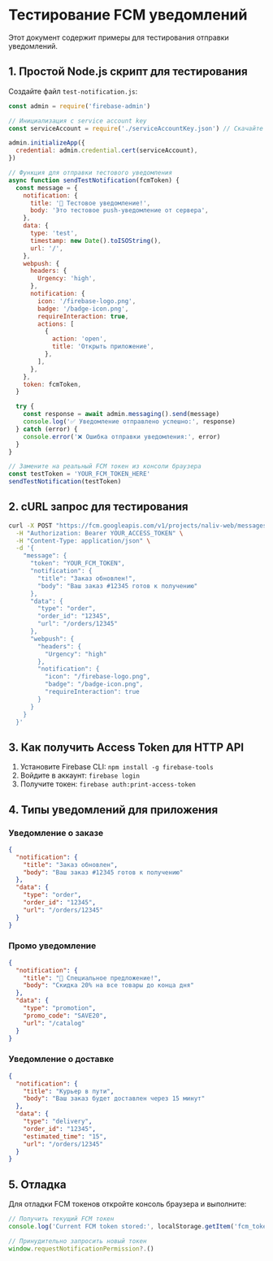 # Тестирование FCM уведомлений

Этот документ содержит примеры для тестирования отправки уведомлений.

## 1. Простой Node.js скрипт для тестирования

Создайте файл `test-notification.js`:

```javascript
const admin = require('firebase-admin')

// Инициализация с service account key
const serviceAccount = require('./serviceAccountKey.json') // Скачайте из Firebase Console

admin.initializeApp({
  credential: admin.credential.cert(serviceAccount),
})

// Функция для отправки тестового уведомления
async function sendTestNotification(fcmToken) {
  const message = {
    notification: {
      title: '🎉 Тестовое уведомление!',
      body: 'Это тестовое push-уведомление от сервера',
    },
    data: {
      type: 'test',
      timestamp: new Date().toISOString(),
      url: '/',
    },
    webpush: {
      headers: {
        Urgency: 'high',
      },
      notification: {
        icon: '/firebase-logo.png',
        badge: '/badge-icon.png',
        requireInteraction: true,
        actions: [
          {
            action: 'open',
            title: 'Открыть приложение',
          },
        ],
      },
    },
    token: fcmToken,
  }

  try {
    const response = await admin.messaging().send(message)
    console.log('✅ Уведомление отправлено успешно:', response)
  } catch (error) {
    console.error('❌ Ошибка отправки уведомления:', error)
  }
}

// Замените на реальный FCM токен из консоли браузера
const testToken = 'YOUR_FCM_TOKEN_HERE'
sendTestNotification(testToken)
```

## 2. cURL запрос для тестирования

```bash
curl -X POST "https://fcm.googleapis.com/v1/projects/naliv-web/messages:send" \
  -H "Authorization: Bearer YOUR_ACCESS_TOKEN" \
  -H "Content-Type: application/json" \
  -d '{
    "message": {
      "token": "YOUR_FCM_TOKEN",
      "notification": {
        "title": "Заказ обновлен!",
        "body": "Ваш заказ #12345 готов к получению"
      },
      "data": {
        "type": "order",
        "order_id": "12345",
        "url": "/orders/12345"
      },
      "webpush": {
        "headers": {
          "Urgency": "high"
        },
        "notification": {
          "icon": "/firebase-logo.png",
          "badge": "/badge-icon.png",
          "requireInteraction": true
        }
      }
    }
  }'
```

## 3. Как получить Access Token для HTTP API

1. Установите Firebase CLI: `npm install -g firebase-tools`
2. Войдите в аккаунт: `firebase login`
3. Получите токен: `firebase auth:print-access-token`

## 4. Типы уведомлений для приложения

### Уведомление о заказе

```json
{
  "notification": {
    "title": "Заказ обновлен",
    "body": "Ваш заказ #12345 готов к получению"
  },
  "data": {
    "type": "order",
    "order_id": "12345",
    "url": "/orders/12345"
  }
}
```

### Промо уведомление

```json
{
  "notification": {
    "title": "🎉 Специальное предложение!",
    "body": "Скидка 20% на все товары до конца дня"
  },
  "data": {
    "type": "promotion",
    "promo_code": "SAVE20",
    "url": "/catalog"
  }
}
```

### Уведомление о доставке

```json
{
  "notification": {
    "title": "Курьер в пути",
    "body": "Ваш заказ будет доставлен через 15 минут"
  },
  "data": {
    "type": "delivery",
    "order_id": "12345",
    "estimated_time": "15",
    "url": "/orders/12345"
  }
}
```

## 5. Отладка

Для отладки FCM токенов откройте консоль браузера и выполните:

```javascript
// Получить текущий FCM токен
console.log('Current FCM token stored:', localStorage.getItem('fcm_token'))

// Принудительно запросить новый токен
window.requestNotificationPermission?.()
```
